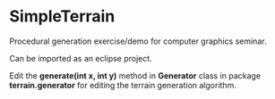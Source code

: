 # SimpleTerrain
Procedural generation exercise/demo for computer graphics seminar.

Can be imported as an eclipse project.

Edit the **generate(int x, int y)** method in **Generator** class in package **terrain.generator** for editing the terrain generation algorithm.
